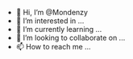 - 👋 Hi, I’m @Mondenzy
- 👀 I’m interested in ...
- 🌱 I’m currently learning ...
- 💞️ I’m looking to collaborate on ...
- 📫 How to reach me ...

<!---
Mondenzy/Mondenzy is a ✨ special ✨ repository because its `README.md` (this file) appears on your GitHub profile.
You can click the Preview link to take a look at your changes.
--->
